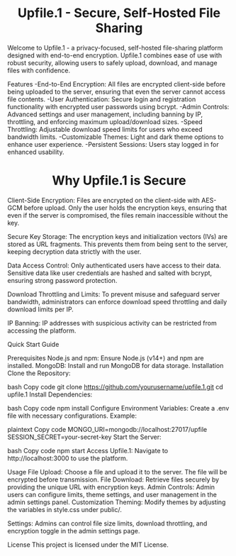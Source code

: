 <div align="center">

# Upfile.1 - Secure, Self-Hosted File Sharing

</div>

Welcome to Upfile.1 - a privacy-focused, self-hosted file-sharing platform designed with end-to-end encryption. Upfile.1 combines ease of use with robust security, allowing users to safely upload, download, and manage files with confidence.

Features
-End-to-End Encryption: All files are encrypted client-side before being uploaded to the server, ensuring that even the server cannot access file contents.
-User Authentication: Secure login and registration functionality with encrypted user passwords using bcrypt.
-Admin Controls: Advanced settings and user management, including banning by IP, throttling, and enforcing maximum upload/download sizes.
-Speed Throttling: Adjustable download speed limits for users who exceed bandwidth limits.
-Customizable Themes: Light and dark theme options to enhance user experience.
-Persistent Sessions: Users stay logged in for enhanced usability.

<div align="center">

# Why Upfile.1 is Secure

</div>

Client-Side Encryption: Files are encrypted on the client-side with AES-GCM before upload. Only the user holds the encryption keys, ensuring that even if the server is compromised, the files remain inaccessible without the key.

Secure Key Storage: The encryption keys and initialization vectors (IVs) are stored as URL fragments. This prevents them from being sent to the server, keeping decryption data strictly with the user.

Data Access Control: Only authenticated users have access to their data. Sensitive data like user credentials are hashed and salted with bcrypt, ensuring strong password protection.

Download Throttling and Limits: To prevent misuse and safeguard server bandwidth, administrators can enforce download speed throttling and daily download limits per IP.

IP Banning: IP addresses with suspicious activity can be restricted from accessing the platform.

Quick Start Guide

Prerequisites
Node.js and npm: Ensure Node.js (v14+) and npm are installed.
MongoDB: Install and run MongoDB for data storage.
Installation
Clone the Repository:

bash
Copy code
git clone https://github.com/yourusername/upfile.1.git
cd upfile.1
Install Dependencies:

bash
Copy code
npm install
Configure Environment Variables: Create a .env file with necessary configurations. Example:

plaintext
Copy code
MONGO_URI=mongodb://localhost:27017/upfile
SESSION_SECRET=your-secret-key
Start the Server:

bash
Copy code
npm start
Access Upfile.1: Navigate to http://localhost:3000 to use the platform.

Usage
File Upload: Choose a file and upload it to the server. The file will be encrypted before transmission.
File Download: Retrieve files securely by providing the unique URL with encryption keys.
Admin Controls: Admin users can configure limits, theme settings, and user management in the admin settings panel.
Customization
Theming: Modify themes by adjusting the variables in style.css under public/.

Settings: Admins can control file size limits, download throttling, and encryption toggle in the admin settings page.

License
This project is licensed under the MIT License.


